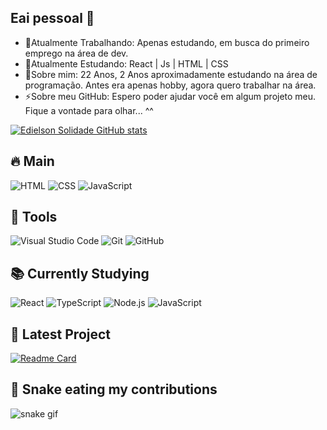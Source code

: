 ## Eai pessoal 👋
- 🔭Atualmente Trabalhando: Apenas estudando, em busca do primeiro emprego na área de dev.
- 🌱Atualmente Estudando: React | Js | HTML | CSS
- 💬Sobre mim: 22 Anos, 2 Anos aproximadamente estudando na área de programação. Antes era apenas hobby, agora quero trabalhar na área.
- ⚡Sobre meu GitHub: Espero poder ajudar você em algum projeto meu. Fique a vontade para olhar... ^^

[![Edielson Solidade GitHub stats](https://github-readme-stats.vercel.app/api?username=EdielsonSolidade&show_icons=true&theme=radical)](https://github.com/EdielsonSolidade/github-readme-stats)

## 🔥 Main
![HTML](https://img.shields.io/badge/-HTML5-orange?style=for-the-badge&logo=html5)
![CSS](https://img.shields.io/badge/-CSS3-blue?style=for-the-badge&logo=css3)
![JavaScript](https://img.shields.io/badge/-JavaScript-yellow?style=for-the-badge&logo=javascript)

## 🧰 Tools

![Visual Studio Code](https://img.shields.io/badge/-VSCode-007ACC?style=for-the-badge&logo=visual-studio-code&logoColor=white)
![Git](https://img.shields.io/badge/-Git-F05032?style=for-the-badge&logo=git&logoColor=white)
![GitHub](https://img.shields.io/badge/-GitHub-181717?style=for-the-badge&logo=github&logoColor=white)

## 📚 Currently Studying

![React](https://img.shields.io/badge/-React-61DAFB?style=for-the-badge&logo=react&logoColor=black)
![TypeScript](https://img.shields.io/badge/-TypeScript-3178C6?style=for-the-badge&logo=typescript&logoColor=white)
![Node.js](https://img.shields.io/badge/-Node.js-339933?style=for-the-badge&logo=node.js&logoColor=white)
![JavaScript](https://img.shields.io/badge/-JavaScript-yellow?style=for-the-badge&logo=javascript)

## 🧩 Latest Project

[![Readme Card](https://github-readme-stats.vercel.app/api/pin/?username=EdielsonSolidade&repo=Search-CEP-Brazil&theme=radical)](https://github.com/EdielsonSolidade/Search-CEP-Brazil)


## 🐍 Snake eating my contributions

![snake gif](https://github.com/EdielsonSolidade/EdielsonSolidade/blob/output/github-contribution-grid-snake.svg)
